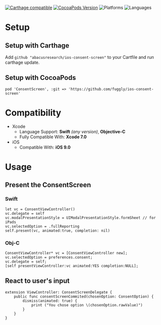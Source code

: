 [![Carthage compatible](https://img.shields.io/badge/carthage-compatible-lightgrey.svg?style=flat)](https://github.com/Carthage/Carthage)
[![CocoaPods Version](https://img.shields.io/badge/pod-v0.0.1-lightgrey.svg?style=flat)](http://cocoadocs.org/)
![Platforms](https://img.shields.io/badge/platforms-iOS_9.0+-blue.svg?longCache=true&style=flat)
![Languages](https://img.shields.io/badge/languages-Swift%20%7C%20ObjC-orange.svg?longCache=true&style=flat)

# Setup
## Setup with Carthage
Add `github "abacusresearch/ios-consent-screen"` to your Cartfile and run carthage update.


## Setup with CocoaPods
`pod 'ConsentScreen', :git => 'https://github.com/fuggly/ios-consent-screen'`

# Compatibility
* Xcode
  * Language Support: **Swift** *(any version)*, **Objective-C**
  * Fully Compatible With: **Xcode 7.0**
* iOS
  * Compatible With: **iOS 9.0**

# Usage
## Present the ConsentScreen
### Swift
```
let vc = ConsentViewController()
vc.delegate = self
vc.modalPresentationStyle = UIModalPresentationStyle.formSheet // for iPads
vc.selectedOption = .fullReporting
self.present(vc, animated:true, completion: nil)
```
### Obj-C
```
ConsentViewController* vc = [ConsentViewController new];
vc.selectedOption = preferences.consent;
vc.delegate = self;
[self presentViewController:vc animated:YES completion:NULL];
```

## React to user's input
```
extension ViewController: ConsentScreenDelegate {
    public func consentScreenCommited(chosenOption: ConsentOption) {
        dismiss(animated: true) {
            print ("You chose option \(chosenOption.rawValue)")
        }
    }
}
```

